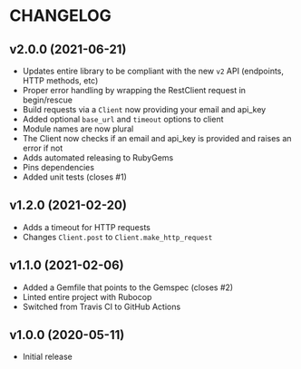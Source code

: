 # CHANGELOG

## v2.0.0 (2021-06-21)

* Updates entire library to be compliant with the new `v2` API (endpoints, HTTP methods, etc)
* Proper error handling by wrapping the RestClient request in begin/rescue
* Build requests via a `Client` now providing your email and api_key
* Added optional `base_url` and `timeout` options to client
* Module names are now plural
* The Client now checks if an email and api_key is provided and raises an error if not
* Adds automated releasing to RubyGems
* Pins dependencies
* Added unit tests (closes #1)

## v1.2.0 (2021-02-20)

* Adds a timeout for HTTP requests
* Changes `Client.post` to `Client.make_http_request`

## v1.1.0 (2021-02-06)

* Added a Gemfile that points to the Gemspec (closes #2)
* Linted entire project with Rubocop
* Switched from Travis CI to GitHub Actions

## v1.0.0 (2020-05-11)

* Initial release
